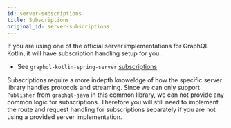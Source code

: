 ```yaml
---
id: server-subscriptions
title: Subscriptions
original_id: server-subscriptions
---
```

If you are using one of the official server implementations for GraphQL Kotlin, it will have subscription handling setup for you.

-   See `graphql-kotlin-spring-server` [subscriptions](spring-server/spring-subscriptions.md)

Subscriptions require a more indepth knoweldge of how the specific server library handles protocols and streaming.
Since we can only support `Publisher` from `graphql-java` in this common library, we can not provide any common logic for subscriptions.
Therefore you will still need to implement the route and request handling for subscriptions separately if you are not using a provided server implementation.
